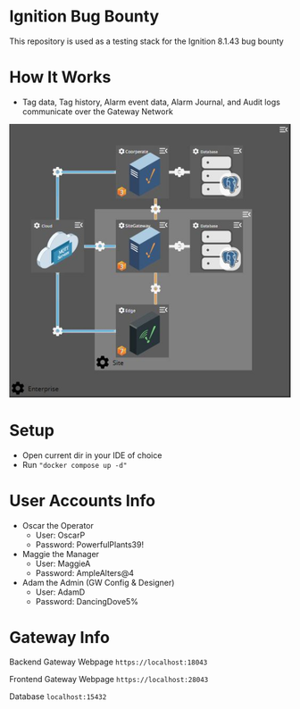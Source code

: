 # Ignition Bug Bounty

This repository is used as a testing stack for the Ignition 8.1.43 bug bounty

# How It Works

* Tag data, Tag history, Alarm event data, Alarm Journal, and Audit logs communicate over the Gateway Network

<p align="center">
  <img src="https://github.com/ia-tgoetz/MQTT-GWN/blob/main/GWNMQTTArch.JPG?raw=true" alt="alt text">
</p>

# Setup
* Open current dir in your IDE of choice
* Run ` "docker compose up -d" `

# User Accounts Info

* Oscar the Operator
	* User: OscarP
	* Password: PowerfulPlants39!
* Maggie the Manager
	* User: MaggieA
	* Password: AmpleAlters@4
* Adam the Admin (GW Config & Designer)
	* User: AdamD
	* Password: DancingDove5%

# Gateway Info

Backend Gateway Webpage ` https://localhost:18043 `

Frontend Gateway Webpage ` https://localhost:28043 `

Database ` localhost:15432 `